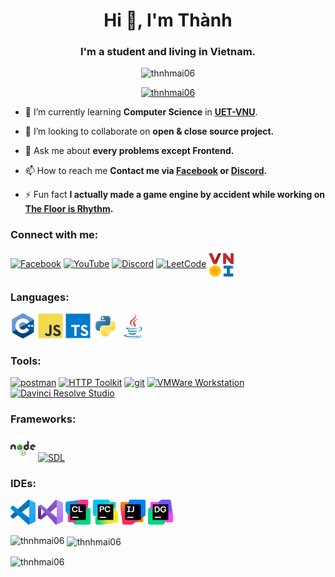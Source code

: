 <h1 align="center">Hi 👋, I'm Thành</h1>
<h3 align="center">I'm a student and living in Vietnam.</h3>

<p align="center"> <img src="https://komarev.com/ghpvc/?username=thnhmai06&label=Profile%20views&color=0e75b6&style=flat-square" alt="thnhmai06" /> </p>
<p align="center"> <a href="https://github.com/ryo-ma/github-profile-trophy"><img src="https://github-profile-trophy.vercel.app/?username=thnhmai06&theme=radical&row=1" alt="thnhmai06" /></a> </p>

- 🌱 I’m currently learning **Computer Science** in [**UET-VNU**](https://uet.vnu.edu.vn/).

- 👯 I’m looking to collaborate on **open & close source project.**

- 💬 Ask me about **every problems except Frontend.**

- 📫 How to reach me **Contact me via [Facebook](https://www.facebook.com/thnhmai06) or [Discord](https://discord.com/users/384282911479693313).**

- ⚡ Fun fact **I actually made a game engine by accident while working on [The Floor is Rhythm](https://youtu.be/1eFJ12o5hNc).**

<h3 align="left">Connect with me:</h3>
<p align="left">
<a href="https://fb.com/thnhmai06" target="blank"><img align="center" src="https://upload.wikimedia.org/wikipedia/commons/thumb/b/b9/2023_Facebook_icon.svg/2048px-2023_Facebook_icon.svg.png" alt="Facebook" height="40" width="40" /></a>
<a href="https://www.youtube.com/@thnhmai06" target="blank"><img align="center" src="https://upload.wikimedia.org/wikipedia/commons/e/ef/Youtube_logo.png"  height="40" width="40" alt="YouTube" /></a>
<a href="https://discord.com/users/384282911479693313" target="blank"><img align="center" src="https://upload.wikimedia.org/wikipedia/fr/thumb/4/4f/Discord_Logo_sans_texte.svg/1818px-Discord_Logo_sans_texte.svg.png" alt="Discord" height="40" width="40" /></a>
<a href="https://www.leetcode.com/thnhmai06" target="blank"><img align="center" src="https://upload.wikimedia.org/wikipedia/commons/8/8e/LeetCode_Logo_1.png" height="40" width="40" alt="LeetCode"/></a>
<a href="https://oj.vnoi.info/user/MaiThanh1342" target="blank"><img align="center" src="bin/vnoi.png" alt="VNOI" height="40" width="40" /></a>
</p>

<h3 align="left">Languages:</h3>
<p align="left">
<a href="https://www.w3schools.com/cpp/" target="_blank" rel="noreferrer"><img src="https://raw.githubusercontent.com/devicons/devicon/master/icons/cplusplus/cplusplus-original.svg" alt="cplusplus" width="40" height="40"/></a>
<a href="https://developer.mozilla.org/en-US/docs/Web/JavaScript" target="_blank" rel="noreferrer"><img src="https://raw.githubusercontent.com/devicons/devicon/master/icons/javascript/javascript-original.svg" alt="javascript" width="40" height="40"/></a>
<a href="https://www.typescriptlang.org/" target="_blank" rel="noreferrer"><img src="https://raw.githubusercontent.com/devicons/devicon/master/icons/typescript/typescript-original.svg" alt="typescript" width="40" height="40"/></a>
<a href="https://www.python.org" target="_blank" rel="noreferrer"><img src="https://raw.githubusercontent.com/devicons/devicon/master/icons/python/python-original.svg" alt="python" width="40" height="40"/></a>
<a href="https://www.java.com/" target="_blank" rel="noreferrer"><img src="https://raw.githubusercontent.com/devicons/devicon/master/icons/java/java-original.svg" alt="java" width="40" height="40"/></a>
</p>

<h3 align="left">Tools:</h3>
<p align="left">
<a href="https://postman.com" target="_blank" rel="noreferrer"><img src="https://www.vectorlogo.zone/logos/getpostman/getpostman-icon.svg" alt="postman" width="40" height="40"/></a>
<a href="https://httptoolkit.com/" target="_blank" rel="noreferrer"><img src="https://avatars.githubusercontent.com/u/39777515?s=280&v=4" alt="HTTP Toolkit" width="40" height="40"/></a>
<a href="https://git-scm.com/" target="_blank" rel="noreferrer"><img src="https://www.vectorlogo.zone/logos/git-scm/git-scm-icon.svg" alt="git" width="40" height="40"/></a> 
<a href="https://www.vmware.com/products/workstation-pro.html" target="_blank" rel="noreferrer"><img src="https://upload.wikimedia.org/wikipedia/commons/thumb/5/5a/Vmware_workstation_16_icon.svg/1200px-Vmware_workstation_16_icon.svg.png" alt="VMWare Workstation" width="40" height="40"/></a>
<a href="https://www.blackmagicdesign.com/products/davinciresolve/" target="_blank" rel="noreferrer"><img src="https://upload.wikimedia.org/wikipedia/commons/4/4d/DaVinci_Resolve_Studio.png" alt="Davinci Resolve Studio" width="40" height="40"/></a>
</p>

<h3 align="left">Frameworks:</h3>
<p align="left">
<a href="https://nodejs.org" target="_blank" rel="noreferrer"><img src="https://raw.githubusercontent.com/devicons/devicon/master/icons/nodejs/nodejs-original-wordmark.svg" alt="nodejs" width="40" height="40"/></a> 
<a href="https://www.libsdl.org/" target="_blank" rel="noreferrer"><img src="https://upload.wikimedia.org/wikipedia/commons/1/16/Simple_DirectMedia_Layer%2C_Logo.svg" alt="SDL" width="60" height="40"/></a>
</p>

<h3 align="left">IDEs:</h3>
<p align="left">
<a href="https://code.visualstudio.com/" target="_blank" rel="noreferrer"><img src="https://raw.githubusercontent.com/devicons/devicon/master/icons/vscode/vscode-original.svg" alt="Visual Studio Code" width="40" height="40"/></a>
<a href="https://visualstudio.microsoft.com/" target="_blank" rel="noreferrer"><img src="https://raw.githubusercontent.com/devicons/devicon/master/icons/visualstudio/visualstudio-original.svg" alt="Visual Studio" width="40" height="40"/></a>
<a href="https://www.jetbrains.com/clion/" target="_blank" rel="noreferrer"><img src="https://raw.githubusercontent.com/devicons/devicon/master/icons/clion/clion-original.svg" alt="CLion" width="40" height="40"/></a>
<a href="https://www.jetbrains.com/pycharm/" target="_blank" rel="noreferrer"><img src="https://raw.githubusercontent.com/devicons/devicon/master/icons/pycharm/pycharm-original.svg" alt="PyCharm" width="40" height="40"/></a>
<a href="https://www.jetbrains.com/idea/" target="_blank" rel="noreferrer"><img src="https://raw.githubusercontent.com/devicons/devicon/master/icons/intellij/intellij-original.svg" alt="IntelliJ IDEA" width="40" height="40"/></a>
<a href="https://www.jetbrains.com/datagrip/" target="_blank" rel="noreferrer"><img src="https://raw.githubusercontent.com/devicons/devicon/master/icons/datagrip/datagrip-original.svg" alt="DataGrip" width="40" height="40"/></a>
</p>

<p><img align="left" src="https://github-readme-stats.vercel.app/api/top-langs?username=thnhmai06&show_icons=true&theme=dark&locale=en&layout=compact" alt="thnhmai06" /></p>
<p>&nbsp;<img align="center" src="https://github-readme-stats.vercel.app/api?username=thnhmai06&show_icons=true&theme=dark&locale=en" alt="thnhmai06" /></p>
<p><img align="center" src="https://github-readme-streak-stats.herokuapp.com/?user=thnhmai06&theme=dark" alt="thnhmai06" /></p>
